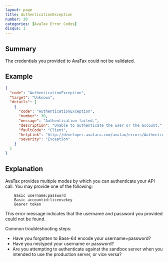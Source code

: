```yaml
---
layout: page
title: AuthenticationException
number: 30
categories: [AvaTax Error Codes]
disqus: 1
---
```


## Summary

The credentials you provided to AvaTax could not be validated.

## Example

```json
{
  "code": "AuthenticationException",
  "target": "Unknown",
  "details": [
    {
      "code": "AuthenticationException",
      "number": 30,
      "message": "Authentication failed.",
      "description": "Unable to authenticate the user or the account.",
      "faultCode": "Client",
      "helpLink": "http://developer.avalara.com/avatax/errors/AuthenticationException",
      "severity": "Exception"
    }
  ]
}
```

## Explanation

AvaTax provides multiple modes by which you can authenticate your API call.  You may provide one of the following:

```
	Basic username:password
	Basic accountid:licensekey
	Bearer token
```

This error message indicates that the username and password you provided could not be found.  

Common troubleshooting steps:

<ul class="normal">
<li>Have you forgotten to Base-64 encode your username+password?</li>
<li>Have you mistyped your username or password?</li>
<li>Are you attempting to authenticate against the sandbox server when you intended to use the production server, or vice versa?</li>
</ul>
